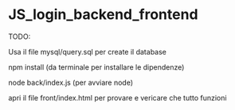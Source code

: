 # JS_login_backend_frontend
TODO:


Usa il file mysql/query.sql per create il database


npm install (da terminale per installare le dipendenze)


node back/index.js (per avviare node)


apri il file front/index.html per provare e vericare che tutto funzioni
